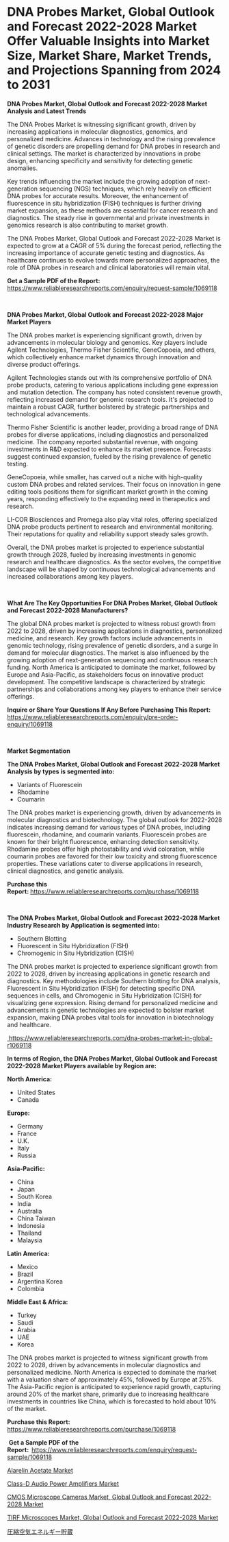 <p><h1>DNA Probes Market, Global Outlook and Forecast 2022-2028 Market Offer Valuable Insights into Market Size, Market Share, Market Trends, and Projections Spanning from 2024 to 2031</h1></p><p><strong>DNA Probes Market, Global Outlook and Forecast 2022-2028 Market Analysis and Latest Trends</strong></p>
<p><p>The DNA Probes Market is witnessing significant growth, driven by increasing applications in molecular diagnostics, genomics, and personalized medicine. Advances in technology and the rising prevalence of genetic disorders are propelling demand for DNA probes in research and clinical settings. The market is characterized by innovations in probe design, enhancing specificity and sensitivity for detecting genetic anomalies.</p><p>Key trends influencing the market include the growing adoption of next-generation sequencing (NGS) techniques, which rely heavily on efficient DNA probes for accurate results. Moreover, the enhancement of fluorescence in situ hybridization (FISH) techniques is further driving market expansion, as these methods are essential for cancer research and diagnostics. The steady rise in governmental and private investments in genomics research is also contributing to market growth.</p><p>The DNA Probes Market, Global Outlook and Forecast 2022-2028 Market is expected to grow at a CAGR of 5% during the forecast period, reflecting the increasing importance of accurate genetic testing and diagnostics. As healthcare continues to evolve towards more personalized approaches, the role of DNA probes in research and clinical laboratories will remain vital.</p></p>
<p><strong>Get a Sample PDF of the Report:&nbsp;</strong> <a href="https://www.reliableresearchreports.com/enquiry/request-sample/1069118">https://www.reliableresearchreports.com/enquiry/request-sample/1069118</a></p>
<p>&nbsp;</p>
<p><strong>DNA Probes Market, Global Outlook and Forecast 2022-2028 Major Market Players</strong></p>
<p><p>The DNA probes market is experiencing significant growth, driven by advancements in molecular biology and genomics. Key players include Agilent Technologies, Thermo Fisher Scientific, GeneCopoeia, and others, which collectively enhance market dynamics through innovation and diverse product offerings.</p><p>Agilent Technologies stands out with its comprehensive portfolio of DNA probe products, catering to various applications including gene expression and mutation detection. The company has noted consistent revenue growth, reflecting increased demand for genomic research tools. It's projected to maintain a robust CAGR, further bolstered by strategic partnerships and technological advancements.</p><p>Thermo Fisher Scientific is another leader, providing a broad range of DNA probes for diverse applications, including diagnostics and personalized medicine. The company reported substantial revenue, with ongoing investments in R&D expected to enhance its market presence. Forecasts suggest continued expansion, fueled by the rising prevalence of genetic testing.</p><p>GeneCopoeia, while smaller, has carved out a niche with high-quality custom DNA probes and related services. Their focus on innovation in gene editing tools positions them for significant market growth in the coming years, responding effectively to the expanding need in therapeutics and research.</p><p>LI-COR Biosciences and Promega also play vital roles, offering specialized DNA probe products pertinent to research and environmental monitoring. Their reputations for quality and reliability support steady sales growth.</p><p>Overall, the DNA probes market is projected to experience substantial growth through 2028, fueled by increasing investments in genomic research and healthcare diagnostics. As the sector evolves, the competitive landscape will be shaped by continuous technological advancements and increased collaborations among key players.</p></p>
<p>&nbsp;</p>
<p><strong>What Are The Key Opportunities For DNA Probes Market, Global Outlook and Forecast 2022-2028 Manufacturers?</strong></p>
<p><p>The global DNA probes market is projected to witness robust growth from 2022 to 2028, driven by increasing applications in diagnostics, personalized medicine, and research. Key growth factors include advancements in genomic technology, rising prevalence of genetic disorders, and a surge in demand for molecular diagnostics. The market is also influenced by the growing adoption of next-generation sequencing and continuous research funding. North America is anticipated to dominate the market, followed by Europe and Asia-Pacific, as stakeholders focus on innovative product development. The competitive landscape is characterized by strategic partnerships and collaborations among key players to enhance their service offerings.</p></p>
<p><strong>Inquire or Share Your Questions If Any Before Purchasing This Report:</strong> <a href="https://www.reliableresearchreports.com/enquiry/pre-order-enquiry/1069118">https://www.reliableresearchreports.com/enquiry/pre-order-enquiry/1069118</a></p>
<p>&nbsp;</p>
<p><strong>Market Segmentation</strong></p>
<p><strong>The DNA Probes Market, Global Outlook and Forecast 2022-2028 Market Analysis by types is segmented into:</strong></p>
<p><ul><li>Variants of Fluorescein</li><li>Rhodamine</li><li>Coumarin</li></ul></p>
<p><p>The DNA probes market is experiencing growth, driven by advancements in molecular diagnostics and biotechnology. The global outlook for 2022-2028 indicates increasing demand for various types of DNA probes, including fluorescein, rhodamine, and coumarin variants. Fluorescein probes are known for their bright fluorescence, enhancing detection sensitivity. Rhodamine probes offer high photostability and vivid coloration, while coumarin probes are favored for their low toxicity and strong fluorescence properties. These variations cater to diverse applications in research, clinical diagnostics, and genetic analysis.</p></p>
<p><strong>Purchase this Report:&nbsp;</strong><a href="https://www.reliableresearchreports.com/purchase/1069118">https://www.reliableresearchreports.com/purchase/1069118</a></p>
<p>&nbsp;</p>
<p><strong>The DNA Probes Market, Global Outlook and Forecast 2022-2028 Market Industry Research by Application is segmented into:</strong></p>
<p><ul><li>Southern Blotting</li><li>Fluorescent in Situ Hybridization (FISH)</li><li>Chromogenic in Situ Hybridization (CISH)</li></ul></p>
<p><p>The DNA probes market is projected to experience significant growth from 2022 to 2028, driven by increasing applications in genetic research and diagnostics. Key methodologies include Southern blotting for DNA analysis, Fluorescent in Situ Hybridization (FISH) for detecting specific DNA sequences in cells, and Chromogenic in Situ Hybridization (CISH) for visualizing gene expression. Rising demand for personalized medicine and advancements in genetic technologies are expected to bolster market expansion, making DNA probes vital tools for innovation in biotechnology and healthcare.</p></p>
<p><a href="https://www.reliableresearchreports.com/dna-probes-market-in-global-r1069118">&nbsp;https://www.reliableresearchreports.com/dna-probes-market-in-global-r1069118</a></p>
<p><strong>In terms of Region, the DNA Probes Market, Global Outlook and Forecast 2022-2028 Market Players available by Region are:</strong></p>
<p>
    <p> <strong> North America: </strong>
        <ul>
            <li>United States</li>
            <li>Canada</li>
        </ul>
        </p> 
    <p> <strong> Europe: </strong>
        <ul>
            <li>Germany</li>
            <li>France</li>
            <li>U.K.</li>
            <li>Italy</li>
            <li>Russia</li>
        </ul>
        </p> 
    <p> <strong> Asia-Pacific: </strong>
        <ul>
            <li>China</li>
            <li>Japan</li>
            <li>South Korea</li>
            <li>India</li>
            <li>Australia</li>
            <li>China Taiwan</li>
            <li>Indonesia</li>
            <li>Thailand</li>
            <li>Malaysia</li>
        </ul>
        </p> 
    <p> <strong> Latin America: </strong>
        <ul>
            <li>Mexico</li>
            <li>Brazil</li>
            <li>Argentina Korea</li>
            <li>Colombia</li>
        </ul>
        </p> 
    <p> <strong> Middle East & Africa: </strong>
        <ul>
            <li>Turkey</li>
            <li>Saudi</li>
            <li>Arabia</li>
            <li>UAE</li>
            <li>Korea</li>
        </ul>
    </p>
    </p>
<p><p>The DNA probes market is projected to witness significant growth from 2022 to 2028, driven by advancements in molecular diagnostics and personalized medicine. North America is expected to dominate the market with a valuation share of approximately 45%, followed by Europe at 25%. The Asia-Pacific region is anticipated to experience rapid growth, capturing around 20% of the market share, primarily due to increasing healthcare investments in countries like China, which is forecasted to hold about 10% of the market.</p></p>
<p><strong>Purchase this Report: </strong><a href="https://www.reliableresearchreports.com/purchase/1069118">https://www.reliableresearchreports.com/purchase/1069118</a></p>
<p>&nbsp;<strong>Get a Sample PDF of the Report:&nbsp;&nbsp;</strong><a href="https://www.reliableresearchreports.com/enquiry/request-sample/1069118">https://www.reliableresearchreports.com/enquiry/request-sample/1069118</a></p>
<p><strong></strong></p>
<p><p><a href="https://www.linkedin.com/pulse/global-alarelin-acetate-market-opportunities-forecast-period-from-qwbac?trackingId=FNBpWctaTZeJaYKZHvegPA%3D%3D">Alarelin Acetate Market</a></p><p><a href="https://issuu.com/reportprime-2/docs/class-d-audio-power-amplifiers-mark_81eac38beff57b">Class-D Audio Power Amplifiers Market</a></p><p><a href="https://github.com/pizolina/Market-Research-Report-List-6/blob/main/cmos-microscope-cameras-market-global-outlook-and-forecast-2022-2028-market.md">CMOS Microscope Cameras Market, Global Outlook and Forecast 2022-2028 Market</a></p><p><a href="https://github.com/tamvrosiya/Market-Research-Report-List-5/blob/main/tirf-microscopes-market-global-outlook-and-forecast-2022-2028-market.md">TIRF Microscopes Market, Global Outlook and Forecast 2022-2028 Market</a></p><p><a href="https://medium.com/@katheleentco/%E5%9C%A7%E7%B8%AE%E7%A9%BA%E6%B0%97%E3%82%A8%E3%83%8D%E3%83%AB%E3%82%AE%E3%83%BC%E8%B2%AF%E8%94%B5%E5%B8%82%E5%A0%B4%E3%81%AE%E3%82%B7%E3%82%A7%E3%82%A2%E3%81%A8%E5%B8%82%E5%A0%B4%E5%88%86%E6%9E%90-2024%E5%B9%B4%E3%81%8B%E3%82%892031%E5%B9%B4%E3%81%BE%E3%81%A7%E3%81%AE%E6%88%90%E9%95%B7%E3%83%88%E3%83%AC%E3%83%B3%E3%83%89%E3%81%A8%E4%BA%88%E6%B8%AC-2ecbcb174528">圧縮空気エネルギー貯蔵</a></p></p>